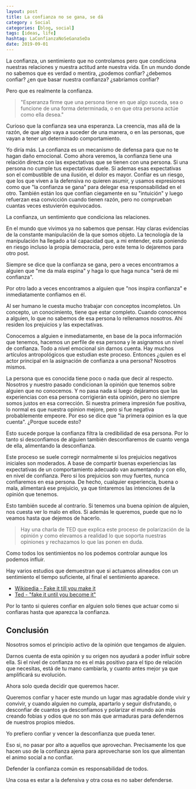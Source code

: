 ```yaml
---
layout: post
title: La confianza no se gana, se dá
category : Social
categories: [blog, social]
tags: [ideas, life]
hashtag: LaConfianzaNoSeGanaSeDa
date: 2019-09-01
---
```


La confianza, un sentimiento que no controlamos pero que condiciona nuestras relaciones y nuestra actitud ante nuestra vida. En un mundo donde no sabemos que es verdad o mentira, ¿podemos confiar? ¿debemos confiar? ¿en que basar nuestra confianza? ¿sabríamos confiar?

Pero que es realmente la confianza.

> "Esperanza firme que una persona tiene en que algo suceda, sea o funcione de una forma determinada, o en que otra persona actúe como ella desea."

Curioso que la confianza sea una esperanza. La creencia, mas allá de la razón, de que algo vaya a suceder de una manera, o en las personas, que vayan a tener un determinado comportamiento.

Yo diría más. La confianza es un mecanismo de defensa para que no te hagan daño emocional. Como ahora veremos, la confianza tiene una relación directa con las expectativas que se tienen con una persona. Si una persona no cumple tus expectativas duele. Si ademas esas expectativas son el combustible de una ilusión, el dolor es mayor. Confiar es un riesgo, que los que viven a la defensiva no quieren asumir, y usamos expresiones como que "la confianza se gana" para delegar esa responsabilidad en el otro. También están los que confían ciegamente en su "intuición" y luego refuerzan esa convicción  cuando tienen razón, pero no comprueban cuantas veces estuvierón equivocados.

La confianza, un sentimiento que condiciona las relaciones.

En el mundo que vivimos ya no sabemos que pensar. Hay claras evidencias de la constante manipulación de la que somos objeto. La tecnología de la manipulación ha llegado a tal capacidad que, a mi entender, esta poniendo en riesgo incluso la propia democracia, pero este tema lo dejaremos para otro post.

Siempre se dice que la confianza se gana, pero a veces encontramos a alguien que "me da mala espina" y haga lo que haga nunca "será de mi confianza".

Por otro lado a veces encontramos a alguien que "nos inspira confianza" e inmediatamente confiamos en él.

Al ser humano le cuesta mucho trabajar con conceptos incompletos. Un concepto, un conocimiento, tiene que estar completo. Cuando conocemos a alguien, lo que no sabemos de esa persona lo rellenamos nosotros. Ahí residen los prejuicios y las expectativas.

Conocemos a alguien e inmediatamente, en base de la poca información que tenemos, hacemos un perfile de esa persona y le asignamos un nivel de confianza. Todo a nivel emocional sin darnos cuenta. Hay muchos artículos antropológicos que estudian este proceso. Entonces ¿quien es el actor principal en la asignación de confianza a una persona? Nosotros mismos.

La persona que es conocida tiene poco o nada que decir al respecto. Nosotros y nuestro pasado condicionan la opinión que tenemos sobre alguien que no conocemos. Y no pasa nada si luego dejáramos que las experiencias con esa persona corrigierán esta opinión, pero no siempre somos justos en esa corrección. Si nuestra primera impresión fue positiva, lo normal es que nuestra opinion mejore, pero si fue negativa probablemente empeore. Por eso se dice que "la primera opinion es la que cuenta". ¿Porque sucede esto?

Esto sucede porque la confianza filtra la credibilidad de esa persona. Por lo tanto si desconfiamos de alguien también desconfiaremos de cuanto venga de ella, alimentando la desconfianza.

Este proceso se suele corregir normalmente si los prejuicios negativos iniciales son moderados. A base de compartir buenas experiencias las expectativas de un comportamiento adecuado van aumentando y con ello, en nivel de confianza. Pero si los prejuicios son muy fuertes, nunca confiaremos en esa persona. De hecho, cualquier experiencia, buena o mala, alimentará ese prejuicio, ya que tintaremos las intenciones de la opinión que tenemos.

Esto también sucede al contrario. Si tenemos una buena opinion de alguien, nos cuesta ver lo malo en ellos. Si además le queremos, puede que no lo veamos hasta que dejemos de hacerlo.

> Hay una charla de TED que explica este proceso de polarización de la opinión y como elevamos a realidad lo que soporta nuestras opiniones y rechazamos lo que las ponen en duda.

Como todos los sentimientos no los podemos controlar aunque los podemos influir.

Hay varios estudios que demuestran que si actuamos alineados con un sentimiento el tiempo suficiente, al final el sentimiento aparece.
- [Wikipedia - Fake it till you make it](https://en.wikipedia.org/wiki/Fake_it_till_you_make_it)
- [Ted - "fake it until you become it"](https://www.youtube.com/watch?v=RVmMeMcGc0Y)

Por lo tanto si quieres confiar en alguien solo tienes que actuar como si confiaras hasta que aparezca la confianza.

## Conclusión

Nosotros somos el principio activo de la opinión que tengamos de alguien.

Darnos cuenta de esta opinión y su origen nos ayudará a poder influir sobre ella. Si el nivel de confianza no es el más positivo para el tipo de relación que necesitas, está de tu mano cambiarla, y cuanto antes mejor ya que amplificará su evolución.

Ahora solo queda decidir que queremos hacer.

Queremos confiar y hacer este mundo un lugar mas agradable donde vivir y convivir, y cuando alguien no cumpla, apartarlo y seguir disfrutando, o desconfiar de cuantos ya desconfiamos y polarizar el mundo aún más creando fobias y odios que no son más que armaduras para defendernos de nuestros propios miedos.

Yo prefiero confiar y vencer la desconfianza que pueda tener.

Eso si, no pasar por alto a aquellos que aprovechan. Precisamente los que hacen uso de la confianza ajena para aprovecharse son los que alimentan el animo social a no confiar.

Defender la confianza común es responsabilidad de todos.

Una cosa es estar a la defensiva y otra cosa es no saber defenderse.
